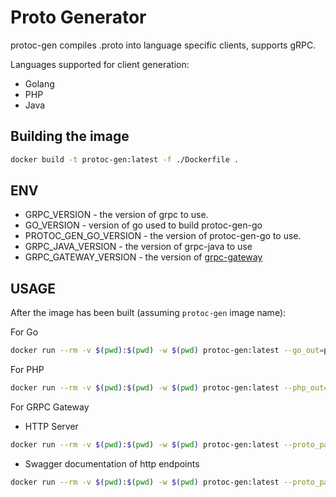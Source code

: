 # Proto Generator

protoc-gen compiles .proto into language specific clients, supports gRPC.

Languages supported for client generation:

* Golang
* PHP
* Java

## Building the image

````sh
docker build -t protoc-gen:latest -f ./Dockerfile .
````

## ENV

* GRPC_VERSION - the version of grpc to use.
* GO_VERSION - version of go used to build protoc-gen-go
* PROTOC_GEN_GO_VERSION - the version of protoc-gen-go to use.
* GRPC_JAVA_VERSION - the version of grpc-java to use
* GRPC_GATEWAY_VERSION - the version of [grpc-gateway](https://github.com/grpc-ecosystem/grpc-gateway/releases)

## USAGE

After the image has been built (assuming `protoc-gen` image name):

For Go

````sh
docker run --rm -v $(pwd):$(pwd) -w $(pwd) protoc-gen:latest --go_out=plugins=grpc,paths=source_relative:./client/golang -I. ./proto/*.proto)
````

For PHP

````sh
docker run --rm -v $(pwd):$(pwd) -w $(pwd) protoc-gen:latest --php_out=./client/php/src --grpc_out=./client/php/src --plugin=protoc-gen-grpc=/usr/bin/grpc_php_plugin -I. ./proto/*.proto)
````

For GRPC Gateway

* HTTP Server
````sh
docker run --rm -v $(pwd):$(pwd) -w $(pwd) protoc-gen:latest --proto_path=third_party --grpc-gateway_out=logtostderr=true,paths=source_relative:./client/golang -I. ./proto/*.proto
````

* Swagger documentation of http endpoints

````sh
docker run --rm -v $(pwd):$(pwd) -w $(pwd) protoc-gen:latest --proto_path=third_party --swagger_out=allow_delete_body=true,allow_merge=true,merge_file_name=myservicedocs,logtostderr=true:./api/swagger-spec -I. ./proto/*.proto
````
